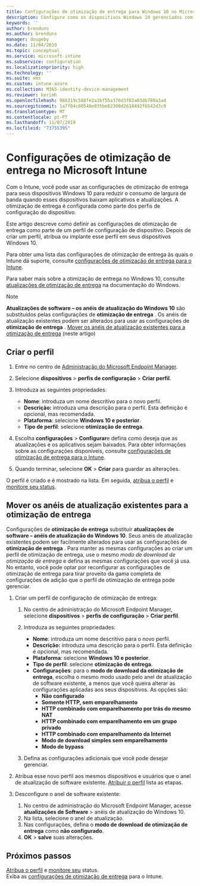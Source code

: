 ```yaml
---
title: Configurações de otimização de entrega para Windows 10 no Microsoft Intune – Azure | Microsoft Docs
description: Configure como os dispositivos Windows 10 gerenciados com o Intune usam a otimização de entrega. No Intune, crie um perfil de configuração de dispositivo para instalar atualizações da Internet. Consulte também como substituir os anéis de atualização existentes por um perfil de otimização de entrega.
keywords: ''
author: brenduns
ms.author: brenduns
manager: dougeby
ms.date: 11/04/2019
ms.topic: conceptual
ms.service: microsoft-intune
ms.subservice: configuration
ms.localizationpriority: high
ms.technology: ''
ms.suite: ems
ms.custom: intune-azure
ms.collection: M365-identity-device-management
ms.reviewer: kerimh
ms.openlocfilehash: 908319c588fe2a1bf55a376d3f02a03db780a3ad
ms.sourcegitcommit: 1a7f04c80548e035be82308d2618492f6542d3c0
ms.translationtype: MT
ms.contentlocale: pt-PT
ms.lasthandoff: 11/07/2019
ms.locfileid: "73755395"
---
```

# <a name="delivery-optimization-settings-in-microsoft-intune"></a>Configurações de otimização de entrega no Microsoft Intune

Com o Intune, você pode usar as configurações de otimização de entrega para seus dispositivos Windows 10 para reduzir o consumo de largura de banda quando esses dispositivos baixam aplicativos e atualizações. A otimização de entrega é configurada como parte dos perfis de configuração do dispositivo.  

Este artigo descreve como definir as configurações de otimização de entrega como parte de um perfil de configuração de dispositivo. Depois de criar um perfil, atribua ou implante esse perfil em seus dispositivos Windows 10. 

Para obter uma lista das configurações de otimização de entrega às quais o Intune dá suporte, consulte [configurações de otimização de entrega para o Intune](../delivery-optimization-settings.md).  

Para saber mais sobre a otimização de entrega no Windows 10, consulte [atualizações de otimização de entrega](https://docs.microsoft.com/windows/deployment/update/waas-delivery-optimization) na documentação do Windows.  

> [!NOTE]
> **Atualizações de software – os anéis de atualização do Windows 10** são substituídos pelas configurações de **otimização de entrega** . Os anéis de atualização existentes podem ser alterados para usar as configurações de **otimização de entrega** . [Mover os anéis de atualização existentes para a otimização de entrega](#move-existing-update-rings-to-delivery-optimization) (neste artigo)

## <a name="create-the-profile"></a>Criar o perfil

1. Entre no centro de [Administração do Microsoft Endpoint Manager](https://go.microsoft.com/fwlink/?linkid=2109431).

2. Selecione **dispositivos** > **perfis de configuração** > **Criar perfil**.

3. Introduza as seguintes propriedades:

    - **Nome**: introduza um nome descritivo para o novo perfil.
    - **Descrição:** introduza uma descrição para o perfil. Esta definição é opcional, mas recomendada.
    - **Plataforma**: selecione **Windows 10 e posterior**.
    - **Tipo de perfil**: selecione **otimização de entrega**.

4. Escolha **configurações** > **Configurar**e defina como deseja que as atualizações e os aplicativos sejam baixados. Para obter informações sobre as configurações disponíveis, consulte [configurações de otimização de entrega para o Intune](../delivery-optimization-settings.md).

5. Quando terminar, selecione **OK** > **Criar** para guardar as alterações.

O perfil é criado e é mostrado na lista. Em seguida, [atribua o perfil](device-profile-assign.md) e [monitore seu status](device-profile-monitor.md).

## <a name="move-existing-update-rings-to-delivery-optimization"></a>Mover os anéis de atualização existentes para a otimização de entrega

Configurações de **otimização de entrega** substituir **atualizações de software – anéis de atualização do Windows 10**. Seus anéis de atualização existentes podem ser facilmente alterados para usar as configurações de **otimização de entrega** . Para manter as mesmas configurações ao criar um perfil de otimização de entrega, use o mesmo *modo de download de otimização de entrega* e defina as mesmas configurações que você já usa. No entanto, você pode optar por reconfigurar as configurações de otimização de entrega para tirar proveito da gama completa de configurações de adição que o perfil de otimização de entrega pode gerenciar.

1. Criar um perfil de configuração de otimização de entrega:

    1. No centro de administração do Microsoft Endpoint Manager, selecione **dispositivos** > **perfis de configuração** > **Criar perfil**.
    2. Introduza as seguintes propriedades:

        - **Nome**: introduza um nome descritivo para o novo perfil.
        - **Descrição:** introduza uma descrição para o perfil. Esta definição é opcional, mas recomendada.
        - **Plataforma**: selecione **Windows 10 e posterior**.
        - **Tipo de perfil**: selecione **otimização de entrega**.
        - **Configurações**: para o **modo de download da otimização de entrega**, escolha o mesmo modo usado pelo anel de atualização de software existente, a menos que você queira alterar as configurações aplicadas aos seus dispositivos. As opções são:
            - **Não configurado**
            - **Somente HTTP, sem emparelhamento**
            - **HTTP combinado com emparelhamento por trás do mesmo NAT**
            - **HTTP combinado com emparelhamento em um grupo privado**
            - **HTTP combinado com emparelhamento da Internet**
            - **Modo de download simples sem emparelhamento**
            - **Modo de bypass**
    3. Defina as configurações adicionais que você pode desejar gerenciar.

2. Atribua esse novo perfil aos mesmos dispositivos e usuários que o anel de atualização de software existente. [Atribuir o perfil](device-profile-assign.md) lista as etapas.

3. Desconfigure o anel de software existente:
    1. No centro de administração do Microsoft Endpoint Manager, acesse **atualizações de Software** > anéis de atualização do Windows 10.
    2. Na lista, selecione o anel de atualização.
    3. Nas configurações, defina o **modo de download de otimização de entrega** como **não configurado**.
    4. **OK** > **salve** suas alterações.

## <a name="next-steps"></a>Próximos passos

[Atribua o perfil](device-profile-assign.md) e [monitore seu](device-profile-monitor.md) status.  
Exiba as [configurações de otimização de entrega](../delivery-optimization-settings.md) para o Intune.
